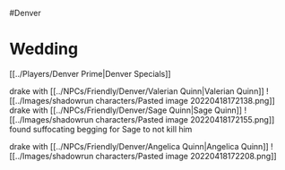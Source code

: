 #Denver
# Wedding
[[../Players/Denver Prime|Denver Specials]]

drake with [[../NPCs/Friendly/Denver/Valerian Quinn|Valerian Quinn]]
![[../Images/shadowrun characters/Pasted image 20220418172138.png]]
drake with [[../NPCs/Friendly/Denver/Sage Quinn|Sage Quinn]]
![[../Images/shadowrun characters/Pasted image 20220418172155.png]]
found suffocating begging for Sage to not kill him

drake with [[../NPCs/Friendly/Denver/Angelica Quinn|Angelica Quinn]]
![[../Images/shadowrun characters/Pasted image 20220418172208.png]]